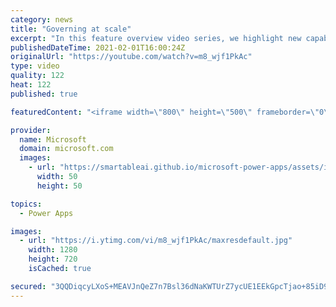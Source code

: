```yaml
---
category: news
title: "Governing at scale"
excerpt: "In this feature overview video series, we highlight new capabilities included in the latest update to Microsoft Power Apps.  Microsoft's Power Platform is a rich ecosystem of more than three hundred Microsoft and non-Microsoft connectors that can be leveraged by apps and flows. We are proud to introduce"
publishedDateTime: 2021-02-01T16:00:24Z
originalUrl: "https://youtube.com/watch?v=m8_wjf1PkAc"
type: video
quality: 122
heat: 122
published: true

featuredContent: "<iframe width=\"800\" height=\"500\" frameborder=\"0\" src=\"https://www.youtube.com/embed/m8_wjf1PkAc\" allow=\"accelerometer; autoplay; encrypted-media; gyroscope; picture-in-picture\" allowfullscreen></iframe>"

provider:
  name: Microsoft
  domain: microsoft.com
  images:
    - url: "https://smartableai.github.io/microsoft-power-apps/assets/images/organizations/microsoft.com-50x50.jpg"
      width: 50
      height: 50

topics:
  - Power Apps

images:
  - url: "https://i.ytimg.com/vi/m8_wjf1PkAc/maxresdefault.jpg"
    width: 1280
    height: 720
    isCached: true

secured: "3QQDiqcyLXoS+MEAVJnQeZ7n7Bsl36dNaKWTUrZ7ycUE1EEkGpcTjao+85iD9XiORpNEKcjC/DPl6//HHWa/sd3tx/PRx7RIiTpcs1medFtVsxxIx9G4Mr/ji/zvvxE5yl/tiYlv3jIX3Vkq5/1OJQsRgY1jk3ExZtiU5+9ZLAoZgLk9yEztD1JX4+Ow8ZS2qEL5hooAFFJ3OhdUniO0xEd1Kq5a3qs8rQAaC5Miox76uXv02Ti6uwt1OSDh3/zQr79Q7Aetc54dlx6sPyVF5fAe45oYwxhUIYeKh4dNF3oA7bX/v6SYd400/tuA6wGOYjg2Y9Npd0B+aPMuIMfFPTp2ToTd1AfaB1bJtceDpIMNwpo3W1kvffcTw2QXYCfMe8Srzy4CFDy3WxqjFW4kCmIyvriK2wSPWFVjKwFXo98=;bFy9jBobKwQqEmAqKu6CdQ=="
---
```



